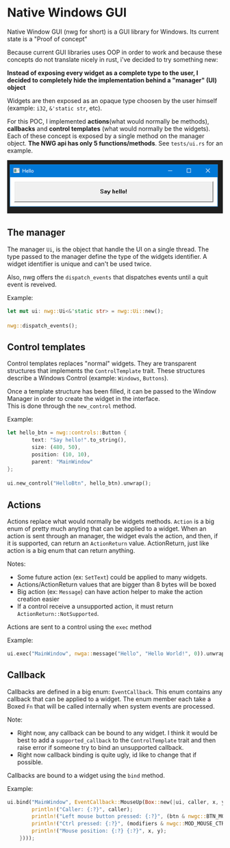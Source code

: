 # Native Windows GUI

Native Window GUI (nwg for short) is a GUI library for Windows. Its current state is a "Proof of concept"

Because current GUI libraries uses OOP in order to work and because these concepts do not translate nicely in rust, i've
decided to try something new:

**Instead of exposing every widget as a complete type to the user, I decided to completely hide the implementation behind a "manager" (UI) object**

Widgets are then exposed as an opaque type choosen by the user himself (example: `i32`, `&'static str`, etc).

For this POC, I implemented **actions**(what would normally be methods), **callbacks** and **control templates** (what would normally be the widgets). Each of
these concept is exposed by a single method on the manager object. **The NWG api has only 5 functions/methods**. See `tests/ui.rs` for an example.

![Alt text](/img/ui.PNG "Image")  

## The manager

The manager `Ui`, is the object that handle the UI on a single thread. The type passed to the manager define the type of the widgets identifier.
A widget identifier is unique and can't be used twice.

Also, nwg offers the `dispatch_events` that dispatches events until a quit event is reveived.

Example:

```rust
let mut ui: nwg::Ui<&'static str> = nwg::Ui::new();

nwg::dispatch_events();
```

## Control templates

Control templates replaces "normal" widgets. They are transparent structures that implements the `ControlTemplate` trait.
These structures describe a Windows Control (example: `Windows`, `Buttons`).

Once a template structure has been filled, it can be passed to the Window Manager in order to create the widget in the interface.  
This is done through the `new_control` method.

Example:

```rust
let hello_btn = nwg::controls::Button {
        text: "Say hello!".to_string(),
        size: (480, 50),
        position: (10, 10),
        parent: "MainWindow"
};

ui.new_control("HelloBtn", hello_btn).unwrap();
```

## Actions

Actions replace what would normally be widgets methods. `Action` is a big enum of pretty much anyting that can be applied to a widget. When an action is
sent through an manager, the widget evals the action, and then, if it is supported, can return an `ActionReturn` value. ActionReturn, just like action
is a big enum that can return anything.

Notes:

* Some future action (ex: `SetText`) could be applied to many widgets.
* Actions/ActionReturn values that are bigger than 8 bytes will be boxed
* Big action (ex: `Message`) can have action helper to make the action creation easier
* If a control receive a unsupported action, it must return `ActionReturn::NotSupported`.

Actions are sent to a control using the `exec` method

Example:

```rust
ui.exec("MainWindow", nwga::message("Hello", "Hello World!", 0)).unwrap();
```

## Callback

Callbacks are defined in a big enum: `EventCallback`. This enum contains any callback that can be applied to a widget.
The enum member each take a Boxed `Fn` that will be called internally when system events are processed.

Note:

* Right now, any callback can be bound to any widget. I think it would be best to add a `supported_callback` to the `ControlTemplate` trait and then raise error if someone try to bind an unsupported callback.
* Right now callback binding is quite ugly, id like to change that if possible.

Callbacks are bound to a widget using the `bind` method.

Example:

```rust
ui.bind("MainWindow", EventCallback::MouseUp(Box::new(|ui, caller, x, y, btn, modifiers| {
        println!("Caller: {:?}", caller);
        println!("Left mouse button pressed: {:?}", (btn & nwgc::BTN_MOUSE_LEFT) != 0 );
        println!("Ctrl pressed: {:?}", (modifiers & nwgc::MOD_MOUSE_CTRL) != 0 );
        println!("Mouse position: {:?} {:?}", x, y);
    })));
```